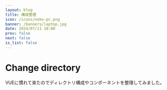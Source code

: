 ```yaml
---
layout: blog
title: 構成整理
icon: /icons/neko-pc.png
banner: /banners/laptop.jpg
date: 2024/07/11 10:00
prev: false
next: false
is_list: false
---
```


# Change directory
VUEに慣れて来たのでディレクトリ構成やコンポーネントを整理してみました。
